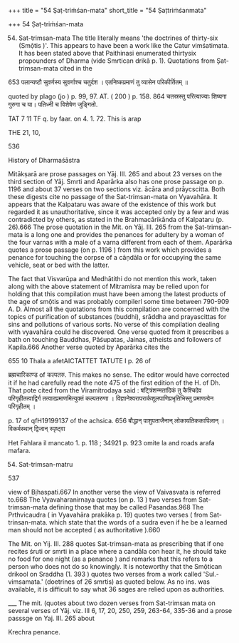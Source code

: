 +++
title = "54 Ṣaṭ-triṁśan-mata"
short_title = "54 Ṣaṭtriṁśanmata"

+++
54 Ṣaṭ-triṁśan-mata


54. Sat-trimsan-mata The title literally means 'the doctrines of thirty-six (Smộtis )'. This appears to have been a work like the Catur vimśatimata. It has been stated above that Paithinasi enumerated thirtysix propounders of Dharma (vide Smrtican drikā p. 1). Quotations from Șat-trimsan-mata cited in the 

653 पलान्यष्टौ सुवर्णस्य सुवर्णाश्च चतुर्दश । एतनिष्कप्रमाणं तु व्यासेन परिकीर्तितम् ॥ 

quoted by plago (jo ) p. 99, 97. AT. ( 200 ) p. 158. 864 चतस्रस्तु परित्याज्याः शिष्यगा गुरुगा च या। पतिध्नी च विशेषेण जुङ्गितो. 

TAT 7 11 TF q. by faar. on 4. 1. 72. This is arap 

THE 21, 10, 

536 

History of Dharmaśāstra 

Mitākṣarā are prose passages on Yāj. III. 265 and about 23 verses on the third section of Yāj. Smrti and Aparārka also has one prose passage on p. 1196 and about 37 verses on two sections viz. ācāra and prāycscitta. Both these digests cite no passage of the Sat-trimsan-mata on Vyavahāra. It appears that the Kalpataru was aware of the existence of this work but regarded it as unauthoritative, since it was accepted only by a few and was contradicted by others, as stated in the Brahmacārikānda of Kalpataru (p. 26).666 The prose quotation in the Mit. on Yāj. III. 265 from the Șat-trimsan-mata is a long one and provides the penances for adultery by a woman of the four varnas with a male of a varna different from each of them. Aparārka quotes a prose passage (on p. 1196 ) from this work which provides a penance for touching the corpse of a cāņdāla or for occupying the same vehicle, seat or bed with the latter. 

The fact that Visvarūpa and Medhātithi do not mention this work, taken along with the above statement of Mitramisra may be relied upon for holding that this compilation must have been among the latest products of the age of smộtis and was probably compilerl some time between 790-909 A. D. Almost all the quotations from this compilation are concerned with the topics of purification of substances (buddhi), srāddha and prayascittas for sins and pollutions of various sorts. No verse of this compilation dealing with vyavahāra could he discovered. One verse quoted from it prescribes a bath on touching Bauddhas, Pāśupatas, Jainas, atheists and followers of Kapila.666 Another verse quoted by Aparārka cites the 

655 10 Thala a afetAICTATTET TATUTE I p. 26 of 

ब्रह्मचारिकाण्ड of कल्पतरु. This makes no sense. The editor would have corrected it if he had carefully read the note 475 of the first edition of the H. of Dh. That pote cited from the Viramitrodaya said : षट्त्रिंशन्मतादिकं तु कैश्चिदेव परिगृहीतत्वाद्विर्ग तत्वादप्रमाणमित्युक्तं कल्पतरुणा । विज्ञानेश्वरापरार्कशूलपाणिप्रभृतिभिस्तु प्रमाणत्वेन परिगृहीतम् । 

p. 17 of qfH19199137 of the achsica. 656 बौद्धान् पाशुपताजैनान् लोकायतिककापिलान् । विकर्मस्थान् द्विजान् स्पृष्ट्वा 

Het Fahlara il mancato 1. p. 118 ; 34921 p. 923 omite la and roads arafa mafara. 

54. Sat-trimsan-matru 

537 

view of Bịhaspati.667 In another verse the view of Vaivasvata is referred to.668 The Vyavaharanirnaya quotes (on p. 13 ) two verses from Sat-trimsan-mata defining those that may be called Pasandas.968 The Prthvicaudra ( in Vyavahāra prakāka p. 19) quotes two verses ( from Sat-trinsan-mata. which state that the words of a sudra even if he be a learned man should not be accepted ( as authoritative ).660 

The Mit. on Yij. III. 288 quotes Sat-trimsan-mata as prescribing that if one recites śruti or smrti in a place where a candāla con hear it, he should take no food for one night (as a penance ) and remarks that this refers to a person who does not do so knowingly. It is noteworthy that the Smộtican drikool on Sraddha (1. 393 ) quotes two verses from a work called 'Sul.-vimsamata.' (doetrines of 26 smrtis) as quoted below. As no ins. was available, it is difficult to say what 36 sages are relied upon as authorities. 

___ The mit. (quotes about two dozen verses from Sat-trimsan mata on several verses of Yāj. viz. III 6, 17, 20, 250, 259, 263-64, 335-36 and a prose passsge on Yaj. III. 265 about 

Krechra penance. 
